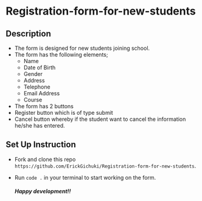 # Registration-form-for-new-students
## Description
- The form is designed for new students joining school.
- The form has the following elements;
  - Name
  - Date of Birth
  - Gender
  - Address
  - Telephone
  - Email Address
  - Course
- The form has 2 buttons
- Register button which is of type submit
- Cancel button whereby if the student want to cancel the information he/she has entered.
## Set Up Instruction
- Fork and clone this repo ```https://github.com/ErickGichuki/Registration-form-for-new-students```.
- Run ```code .``` in your terminal to start working on the form.

  ##### Happy development!!
